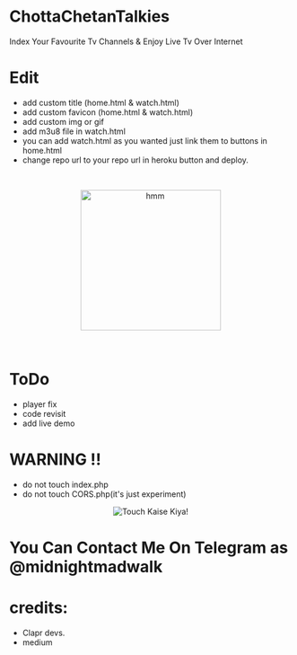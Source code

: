 # ChottaChetanTalkies
Index Your Favourite Tv Channels & Enjoy Live Tv Over Internet

# Edit
- add custom title (home.html & watch.html)
- add custom favicon (home.html & watch.html)
- add custom img or gif
- add m3u8 file in watch.html
- you can add watch.html as you wanted just link them to buttons in home.html
- change repo url to your repo url in heroku button and deploy.

<br>
<p align="center">
<a href = "https://heroku.com/deploy?template=https://github.com/midnightmadwalk/ChottaChetanTalkies/tree/master"><img src="https://www.herokucdn.com/deploy/button.svg" alt="hmm" width="250px"></a></p>
<br>

# ToDo

- player fix
- code revisit
- add live demo

# WARNING !!

- do not touch index.php
- do not touch CORS.php(it's just experiment)
<div align="center">
<img src='https://i.imgur.com/o87rrcC.jpg' alt="Touch Kaise Kiya!"/>
</div>


# You Can Contact Me On Telegram as @midnightmadwalk

# credits:
- Clapr devs.
- medium
